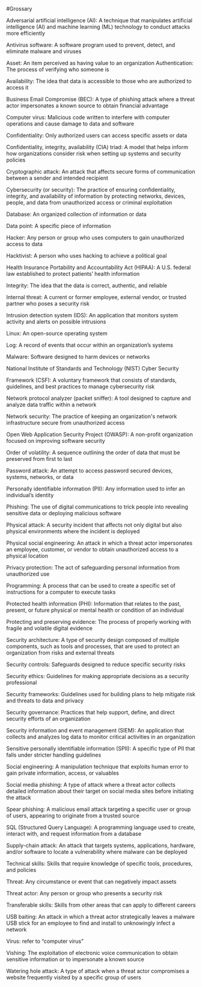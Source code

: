 #Grossary 

Adversarial artificial intelligence (AI): A technique that manipulates artificial intelligence (AI) and machine learning (ML) technology to conduct attacks more efficiently

Antivirus software: A software program used to prevent, detect, and eliminate malware and viruses

Asset: An item perceived as having value to an organization 
Authentication: The process of verifying who someone is

Availability: The idea that data is accessible to those who are authorized to access it

Business Email Compromise (BEC): A type of phishing attack where a threat actor impersonates a known source to obtain financial advantage

Computer virus: Malicious code written to interfere with computer operations and cause damage to data and software

Confidentiality: Only authorized users can access specific assets or data

Confidentiality, integrity, availability (CIA) triad: A model that helps inform how organizations consider risk when setting up systems and security policies

Cryptographic attack: An attack that affects secure forms of communication between a sender and intended recipient

Cybersecurity (or security): The practice of ensuring confidentiality, integrity, and availability of information by protecting networks, devices, people, and data from unauthorized access or criminal exploitation

Database: An organized collection of information or data

Data point: A specific piece of information

Hacker: Any person or group who uses computers to gain unauthorized access to data

Hacktivist: A person who uses hacking to achieve a political goal

Health Insurance Portability and Accountability Act (HIPAA): A U.S. federal law established to protect patients’ health information

Integrity: The idea that the data is correct, authentic, and reliable

Internal threat: A current or former employee, external vendor, or trusted partner who poses a security risk

Intrusion detection system (IDS): An application that monitors system activity and alerts on possible intrusions

Linux: An open-source operating system

Log: A record of events that occur within an organization’s systems

Malware: Software designed to harm devices or networks

National Institute of Standards and Technology (NIST) Cyber Security 

Framework (CSF): A voluntary framework that consists of standards, guidelines, and best practices to manage cybersecurity risk

Network protocol analyzer (packet sniffer): A tool designed to capture and analyze data traffic within a network

Network security: The practice of keeping an organization's network infrastructure secure from unauthorized access

Open Web Application Security Project (OWASP): A non-profit organization focused on improving software security

Order of volatility: A sequence outlining the order of data that must be preserved from first to last

Password attack: An attempt to access password secured devices, systems, networks, or data

Personally identifiable information (PII): Any information used to infer an individual’s identity

Phishing: The use of digital communications to trick people into revealing sensitive data or deploying malicious software

Physical attack: A security incident that affects not only digital but also physical environments where the incident is deployed

Physical social engineering: An attack in which a threat actor impersonates an employee, customer, or vendor to obtain unauthorized access to a physical location

Privacy protection: The act of safeguarding personal information from unauthorized use

Programming: A process that can be used to create a specific set of instructions for a computer to execute tasks

Protected health information (PHI): Information that relates to the past, present, or future physical or mental health or condition of an individual

Protecting and preserving evidence: The process of properly working with fragile and volatile digital evidence

Security architecture: A type of security design composed of multiple components, such as tools and processes, that are used to protect an organization from risks and external threats

Security controls: Safeguards designed to reduce specific security risks

Security ethics: Guidelines for making appropriate decisions as a security professional

Security frameworks: Guidelines used for building plans to help mitigate risk and threats to data and privacy

Security governance: Practices that help support, define, and direct security efforts of an organization

Security information and event management (SIEM): An application that collects and analyzes log data to monitor critical activities in an organization

Sensitive personally identifiable information (SPII): A specific type of PII that falls under stricter handling guidelines

Social engineering: A manipulation technique that exploits human error to gain private information, access, or valuables

Social media phishing: A type of attack where a threat actor collects detailed information about their target on social media sites before initiating the attack

Spear phishing: A malicious email attack targeting a specific user or group of users, appearing to originate from a trusted source

SQL (Structured Query Language): A programming language used to create, interact with, and request information from a database

Supply-chain attack: An attack that targets systems, applications, hardware, and/or software to locate a vulnerability where malware can be deployed

Technical skills: Skills that require knowledge of specific tools, procedures, and policies 

Threat: Any circumstance or event that can negatively impact assets

Threat actor: Any person or group who presents a security risk

Transferable skills: Skills from other areas that can apply to different careers

USB baiting: An attack in which a threat actor strategically leaves a malware USB stick for an employee to find and install to unknowingly infect a network

Virus: refer to “computer virus”

Vishing: The exploitation of electronic voice communication to obtain sensitive information or to impersonate a known source

Watering hole attack: A type of attack when a threat actor compromises a website frequently visited by a specific group of users



